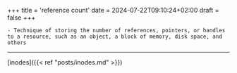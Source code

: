 +++
title = 'reference count'
date = 2024-07-22T09:10:24+02:00
draft = false
+++

    - Technique of storing the number of references, pointers, or handles to a resource, such as an object, a block of memory, disk space, and others

---
[inodes]({{< ref "posts/inodes.md" >}})